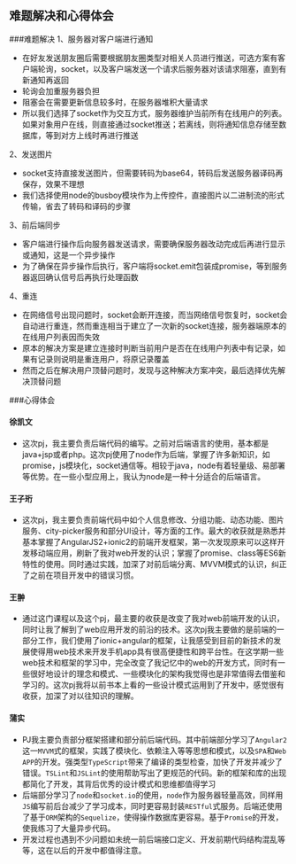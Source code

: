 ## 难题解决和心得体会

###难题解决
1、服务器对客户端进行通知
- 在好友发送朋友圈后需要根据朋友圈类型对相关人员进行推送，可选方案有客户端轮询，socket，以及客户端发送一个请求后服务器对该请求阻塞，直到有新通知再返回
- 轮询会加重服务器负担
- 阻塞会在需要更新信息较多时，在服务器堆积大量请求
- 所以我们选择了socket作为交互方式，服务器维护当前所有在线用户的列表。如果对象用户在线，则直接通过socket推送；若离线，则将通知信息存储至数据库，等到对方上线时再进行推送

2、发送图片
- socket支持直接发送图片，但需要转码为base64，转码后发送服务器译码再保存，效果不理想
- 我们选择使用node的busboy模块作为上传控件，直接图片以二进制流的形式传输，省去了转码和译码的步骤

3、前后端同步
- 客户端进行操作后向服务器发送请求，需要确保服务器改动完成后再进行显示或通知，这是一个异步操作
- 为了确保在异步操作后执行，客户端将socket.emit包装成promise，等到服务器返回确认信号后再执行处理函数

4、重连
- 在网络信号出现问题时，socket会断开连接，而当网络信号恢复时，socket会自动进行重连，然而重连相当于建立了一次新的socket连接，服务器端原本的在线用户列表因而失效
- 原本的解决方案是建立连接时判断当前用户是否在在线用户列表中有记录，如果有记录则说明是重连用户，将原记录覆盖
- 然而之后在解决用户顶替问题时，发现与这种解决方案冲突，最后选择优先解决顶替问题

###心得体会

#### 徐凯文
- 这次pj，我主要负责后端代码的编写。之前对后端语言的使用，基本都是java+jsp或者php。这次pj使用了node作为后端，掌握了许多新知识，如promise，js模块化，socket通信等。相较于java，node有着轻量级、易部署等优势。在一些小型应用上，我认为node是一种十分适合的后端语言。

#### 王子珩
- 这次pj，我主要负责前端代码中如个人信息修改、分组功能、动态功能、图片服务、city-picker服务和部分UI设计，等方面的工作。最大的收获就是熟悉并基本掌握了AngularJS2+ionic2的前端开发框架，第一次发现原来可以这样开发移动端应用，刷新了我对web开发的认识；掌握了promise、class等ES6新特性的使用。同时通过实践，加深了对前后端分离、MVVM模式的认识，纠正了之前在项目开发中的错误习惯。

#### 王翀
- 通过这门课程以及这个pj，最主要的收获是改变了我对web前端开发的认识，同时让我了解到了web应用开发的前沿的技术。这次pj我主要做的是前端的一部分工作，我们使用了ionic+angular的框架，让我感受到目前的新技术的发展使得用web技术来开发手机app具有很高便捷性和跨平台性。在这学期一些web技术和框架的学习中，完全改变了我记忆中的web的开发方式，同时有一些很好地设计的理念和模式、一些模块化的架构我觉得也是非常值得去借鉴和学习的。这次pj我将以前书本上看的一些设计模式运用到了开发中，感觉很有收获，加深了对以往知识的理解。

#### 蒲实
- PJ我主要负责部分框架搭建和部分前后端代码。其中前端部分学习了`Angular2`这一`MVVM`式的框架，实践了模块化、依赖注入等等思想和模式，以及`SPA`和`Web APP`的开发。强类型`TypeScript`带来了编译的类型检查，加快了开发并减少了错误。`TSLint`和`JSLint`的使用帮助写出了更规范的代码。新的框架和库的出现都简化了开发，其背后优秀的设计模式和思维都值得学习
- 后端部分学习了`node`和`socket.io`的使用，`node`作为服务器轻量高效，同样用`JS`编写前后台减少了学习成本，同时更容易封装`RESTful`式服务。后端还使用了基于`ORM`架构的`Sequelize`，使得操作数据库更容易。基于`Promise`的开发，使我练习了大量异步代码。
- 开发过程也遇到不少问题如未统一前后端接口定义、开发前期代码结构混乱等等，这在以后的开发中都值得注意。
